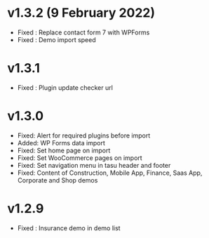 v1.3.2 (9 February 2022)
======
* Fixed : Replace contact form 7 with WPForms
* Fixed : Demo import speed

v1.3.1
======
* Fixed : Plugin update checker url

v1.3.0
======
* Fixed: Alert for required plugins before import
* Added: WP Forms data import
* Fixed: Set home page on import
* Fixed: Set WooCommerce pages on import
* Fixed: Set navigation menu in tasu header and footer
* Fixed: Content of Construction, Mobile App, Finance, Saas App, Corporate and Shop demos 

v1.2.9
======
* Fixed : Insurance demo in demo list